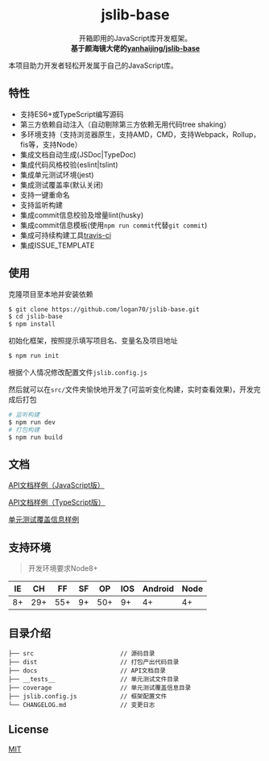 <h1 align="center">jslib-base</h1>

<div align="center">

开箱即用的JavaScript库开发框架。
<br>
**基于颜海镜大佬的[yanhaijing/jslib-base](https://github.com/yanhaijing/jslib-base)**
<br>

</div>

本项目助力开发者轻松开发属于自己的JavaScript库。

## 特性

- 支持ES6+或TypeScript编写源码
- 第三方依赖自动注入（自动剔除第三方依赖无用代码tree shaking）
- 多环境支持（支持浏览器原生，支持AMD，CMD，支持Webpack，Rollup，fis等，支持Node）
- 集成文档自动生成(JSDoc|TypeDoc)
- 集成代码风格校验(eslint|tslint)
- 集成单元测试环境(jest)
- 集成测试覆盖率(默认关闭)
- 支持一键重命名
- 支持监听构建
- 集成commit信息校验及增量lint(husky)
- 集成commit信息模板(使用`npm run commit`代替`git commit`)
- 集成可持续构建工具[travis-ci](https://www.travis-ci.org/)
- 集成ISSUE_TEMPLATE

## 使用

克隆项目至本地并安装依赖

```bash
$ git clone https://github.com/logan70/jslib-base.git
$ cd jslib-base
$ npm install
```

初始化框架，按照提示填写项目名、变量名及项目地址

```bash
$ npm run init
```

根据个人情况修改配置文件`jslib.config.js`

然后就可以在`src/`文件夹愉快地开发了(可监听变化构建，实时查看效果)，开发完成后打包

```bash
# 监听构建
$ npm run dev
# 打包构建
$ npm run build
```

## 文档

[API文档样例（JavaScript版）](https://logan70.github.io/jslib-base/docs/jsdoc/index.html)

[API文档样例（TypeScript版）](https://logan70.github.io/jslib-base/docs/tsdoc/index.html)

[单元测试覆盖信息样例](https://logan70.github.io/jslib-base/coverage/lcov-report/index.html)

## 支持环境

> 开发环境要求Node8+

| IE   | CH   | FF   | SF   | OP   | IOS  | Android   | Node  |
| ---- | ---- | ---- | ---- | ---- | ---- | ---- | ----- |
| 8+   | 29+ | 55+  | 9+   | 50+  |  9+   | 4+   | 4+ |

## 目录介绍

```
├── src                        // 源码目录
├── dist                       // 打包产出代码目录
├── docs                       // API文档目录
├── __tests__                  // 单元测试文件目录
├── coverage                   // 单元测试覆盖信息目录
├── jslib.config.js            // 框架配置文件
└── CHANGELOG.md               // 变更日志
```

## License

[MIT](https://github.com/logan70/jslib-base/blob/master/LICENSE)